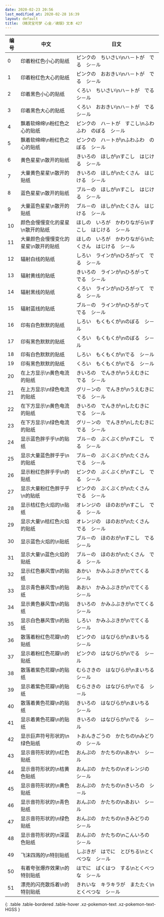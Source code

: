 ```yaml
---
date: 2020-02-23 20:56
last_modified_at: 2020-02-28 16:39
layout: default
title: 《精灵宝可梦 心金／魂银》文本 427
---
```

| 编号 | 中文 | 日文 |
| ---- | ---- | ---- |
| 0 | 印着粉红色小心的贴纸 | ピンクの　ちいさい\nハ－トが　でる　シ－ル |
| 1 | 印着粉红色大心的贴纸 | ピンクの　おおきい\nハ－トが　でる　シ－ル |
| 2 | 印着黑色小心的贴纸 | くろい　ちいさい\nハ－トが　でる　シ－ル |
| 3 | 印着黑色大心的贴纸 | くろい　おおきい\nハ－トが　でる　シ－ル |
| 4 | 飘着软绵绵\n粉红色之心的贴纸 | ピンクの　ハ－トが　すこし\nふわふわ　のぼる　シ－ル |
| 5 | 飘着软绵绵\n粉红色之心的贴纸 | ピンクの　ハ－トが\nふわふわ　のぼる　シ－ル |
| 6 | 黄色星星\n散开的贴纸 | きいろの　ほしが\nすこし　はじける　シ－ル |
| 7 | 大量黄色星星\n散开的贴纸 | きいろの　ほしが\nたくさん　はじける　シ－ル |
| 8 | 蓝色星星\n散开的贴纸 | ブル－の　ほしが\nすこし　はじける　シ－ル |
| 9 | 大量蓝色星星\n散开的贴纸 | ブル－の　ほしが\nたくさん　はじける　シ－ル |
| 10 | 颜色会慢慢变化的星星\n散开的贴纸 | ほしの　いろが　かわりながら\nすこし　はじける　シ－ル |
| 11 | 大量颜色会慢慢变化的星星\n散开的贴纸 | ほしの　いろが　かわりながら\nたくさん　はじける　シ－ル |
| 12 | 辐射白线的贴纸 | しろい　ラインが\nひろがって　でる　シ－ル |
| 13 | 辐射黄线的贴纸 | きいろの　ラインが\nひろがって　でる　シ－ル |
| 14 | 辐射黑线的贴纸 | くろい　ラインが\nひろがって　でる　シ－ル |
| 15 | 辐射蓝线的贴纸 | ブル－の　ラインが\nひろがって　でる　シ－ル |
| 16 | 印有白色默默的贴纸 | しろい　もくもくが\nのぼる　シ－ル |
| 17 | 印有黑色默默的贴纸 | くろい　もくもくが\nのぼる　シ－ル |
| 18 | 印有白色默默的贴纸 | しろい　もくもくが\nでる　シ－ル |
| 19 | 印有黑色默默的贴纸 | くろい　もくもくが\nでる　シ－ル |
| 20 | 在上方显示\n黄色电流的贴纸 | きいろの　でんきが\nうえむきに　でる　シ－ル |
| 21 | 在上方显示\n绿色电流的贴纸 | グリ－ンの　でんきが\nうえむきに　でる　シ－ル |
| 22 | 在下方显示\n黄色电流的贴纸 | きいろの　でんきが\nしたむきに　でる　シ－ル |
| 23 | 在下方显示\n绿色电流的贴纸 | グリ－ンの　でんきが\nしたむきに　でる　シ－ル |
| 24 | 显示蓝色胖乎乎\n的贴纸 | ブル－の　ぶくぶくが\nすこし　でる　シ－ル |
| 25 | 显示大量蓝色胖乎乎\n的贴纸 | ブル－の　ぶくぶくが\nたくさん　でる　シ－ル |
| 26 | 显示粉红色胖乎乎\n的贴纸 | ピンクの　ぶくぶくが\nすこし　でる　シ－ル |
| 27 | 显示大量粉红色胖乎乎\n的贴纸 | ピンクの　ぶくぶくが\nたくさん　でる　シ－ル |
| 28 | 显示桔红色火焰的\n贴纸 | オレンジの　ほのおが\nすこし　でる　シ－ル |
| 29 | 显示大量\n桔红色火焰的贴纸 | オレンジの　ほのおが\nたくさん　でる　シ－ル |
| 30 | 显示蓝色火焰的\n贴纸 | ブル－の　ほのおが\nすこし　でる　シ－ル |
| 31 | 显示大量\n蓝色火焰的贴纸 | ブル－の　ほのおが\nたくさん　でる　シ－ル |
| 32 | 显示红色暴风雪\n的贴纸 | あかい　かみふぶきが\nでてくる　シ－ル |
| 33 | 显示青色暴风雪\n的贴纸 | あおい　かみふぶきが\nでてくる　シ－ル |
| 34 | 显示黄色暴风雪\n的贴纸 | きいろの　かみふぶきが\nでてくる　シ－ル |
| 35 | 显示白色暴风雪\n的贴纸 | しろい　かみふぶきが\nでてくる　シ－ル |
| 36 | 散落着粉红色花瓣\n的贴纸 | ピンクの　はなびらが\nまいちる　シ－ル |
| 37 | 显示着粉红色花瓣\n的贴纸 | ピンクの　はなびらが\nでる　シ－ル |
| 38 | 散落着紫色花瓣\n的贴纸 | むらさきの　はなびらが\nまいちる　シ－ル |
| 39 | 显示着紫色花瓣\n的贴纸 | むらさきの　はなびらが\nでる　シ－ル |
| 40 | 散落着黄色花瓣\n的贴纸 | きいろの　はなびらが\nまいちる　シ－ル |
| 41 | 显示着黄色花瓣\n的贴纸 | きいろの　はなびらが\nでる　シ－ル |
| 42 | 显示巨声符号形状的\n绿色贴纸 | トおんきごうの　かたちの\nみどりの　シ－ル |
| 43 | 显示音符形状的\n红色贴纸 | おんぷの　かたちの\nあかい　シ－ル |
| 44 | 显示音符形状的\n桔黄色贴纸 | おんぷの　かたちの\nオレンジの　シ－ル |
| 45 | 显示音符形状的\n黄色贴纸 | おんぷの　かたちの\nきいろの　シ－ル |
| 46 | 显示音符形状的\n青色贴纸 | おんぷの　かたちの\nあおい　シ－ル |
| 47 | 显示音符形状的\n绿色贴纸 | おんぷの　かたちの\nきみどりの　シ－ル |
| 48 | 显示音符形状的\n深蓝色贴纸 | おんぷの　かたちの\nこんいろの　シ－ル |
| 49 | 飞沫四溅的\n特别贴纸 | しぶきが　はでに　とびちる\nとくべつな　シ－ル |
| 50 | 有着夸张爆炸效果\n的特别贴纸 | はでに　ばくはつ　する\nとくべつな　シ－ル |
| 51 | 漂亮的闪亮散烁着\n的特别贴纸 | きれいな　キラキラが　またたく\nとくべつな　シ－ル |
{: .table .table-bordered .table-hover .xz-pokemon-text .xz-pokemon-text-HGSS }